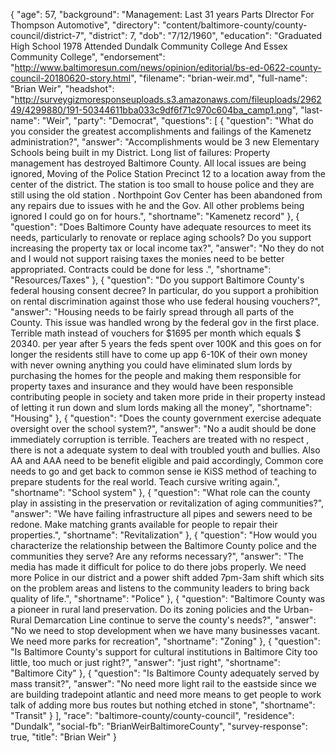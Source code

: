 {
  "age": 57,
  "background": "Management: Last 31 years Parts DIrector For Thompson Automotive",
  "directory": "content/baltimore-county/county-council/district-7",
  "district": 7,
  "dob": "7/12/1960",
  "education": "Graduated High School 1978 Attended Dundalk Community College And Essex Community College",
  "endorsement": "http://www.baltimoresun.com/news/opinion/editorial/bs-ed-0622-county-council-20180620-story.html",
  "filename": "brian-weir.md",
  "full-name": "Brian Weir",
  "headshot": "http://surveygizmoresponseuploads.s3.amazonaws.com/fileuploads/296249/4299880/191-50344611bba033c9df6f71c970c604ba_camp1.png",
  "last-name": "Weir",
  "party": "Democrat",
  "questions": [
    {
      "question": "What do you consider the greatest accomplishments and failings of the Kamenetz administration?",
      "answer": "Accomplishments would be 3 new Elementary Schools being built in my District. Long list of failures: Property management has destroyed Baltimore County. All local issues are being ignored, Moving of the Police Station Precinct 12 to a location away from the center of the district. The station is too small to house police and they are still using the old station . Northpoint Gov Center has been abandoned from any repairs due to issues with he and the Gov. All other problems being ignored I could go on for hours.",
      "shortname": "Kamenetz record"
    },
    {
      "question": "Does Baltimore County have adequate resources to meet its needs, particularly to renovate or replace aging schools? Do you support increasing the property tax or local income tax?",
      "answer": "No they do not and I would not support raising taxes the monies need to be better appropriated. Contracts could be done for less .",
      "shortname": "Resources/Taxes"
    },
    {
      "question": "Do you support Baltimore County's federal housing consent decree? In particular, do you support a prohibition on rental discrimination against those who use federal housing vouchers?",
      "answer": "Housing needs to be fairly spread through all parts of the County. This issue was handled wrong by the federal gov in the first place. Terrible math instead of vouchers for $1695 per month which equals $ 20340. per year after 5 years the feds spent over 100K and this goes on for longer the residents still have to come up app 6-10K of their own money with never owning anything you could have eliminated slum lords by purchasing the homes for the people and making them responsible for property taxes and insurance and they would have been responsible contributing people in society and taken more pride in their property instead of letting it run down and slum lords making all the money",
      "shortname": "Housing"
    },
    {
      "question": "Does the county government exercise adequate oversight over the school system?",
      "answer": "No a audit should be done immediately corruption is terrible. Teachers are treated with no respect , there is not a adequate system to deal with troubled youth and bullies. Also AA and AAA need to be benefit eligible and paid accordingly, Common core needs to go and get back to common sense ie KiSS method of teaching to prepare students for the real world. Teach cursive writing again.",
      "shortname": "School system"
    },
    {
      "question": "What role can the county play in assisting in the preservation or revitalization of aging communities?",
      "answer": "We have failing infrastructure all pipes and sewers need to be redone. Make matching grants available for people to repair their properties.",
      "shortname": "Revitalization"
    },
    {
      "question": "How would you characterize the relationship between the Baltimore County police and the communities they serve? Are any reforms necessary?",
      "answer": "The media has made it difficult for police to do there jobs properly. We need more Police in our district and a power shift added 7pm-3am shift which sits on the problem areas and listens to the community leaders to bring back quality of life.",
      "shortname": "Police"
    },
    {
      "question": "Baltimore County was a pioneer in rural land preservation. Do its zoning policies and the Urban-Rural Demarcation Line continue to serve the county's needs?",
      "answer": "No we need to stop development when we have many businesses vacant. We need more parks for recreation",
      "shortname": "Zoning"
    },
    {
      "question": "Is Baltimore County's support for cultural institutions in Baltimore City too little, too much or just right?",
      "answer": "just right",
      "shortname": "Baltimore City"
    },
    {
      "question": "Is Baltimore County adequately served by mass transit?",
      "answer": "No need more light rail to the eastside since we are building tradepoint atlantic and need more means to get people to work talk of adding more bus routes but nothing etched in stone",
      "shortname": "Transit"
    }
  ],
  "race": "baltimore-county/county-council",
  "residence": "Dundalk",
  "social-fb": "BrianWeirBaltimoreCounty",
  "survey-response": true,
  "title": "Brian Weir"
}
